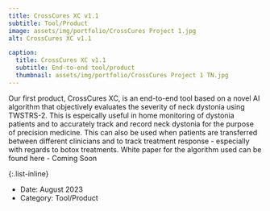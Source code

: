 ```yaml
---
title: CrossCures XC v1.1
subtitle: Tool/Product
image: assets/img/portfolio/CrossCures Project 1.jpg
alt: CrossCures XC v1.1

caption:
  title: CrossCures XC v1.1
  subtitle: End-to-end tool/product
  thumbnail: assets/img/portfolio/CrossCures Project 1 TN.jpg
---
```

Our first product, CrossCures XC, is an end-to-end tool based on a novel AI algorithm that objectively evaluates the severity of neck dystonia using TWSTRS-2. This is espeically useful in home monitoring of dystonia patients and to accurately track and record neck dystonia for the purpose of precision medicine. This can also be used when patients are transferred between different clinicians and to track treatment response - especially with regards to botox treatments. White paper for the algorithm used can be found here - Coming Soon

{:.list-inline}
- Date: August 2023
- Category: Tool/Product

